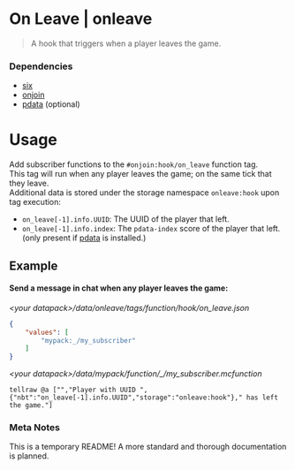 # On Leave | onleave
> A hook that triggers when a player leaves the game.
### Dependencies
- [six](https://github.com/sixslime/six)
- [onjoin](https://github.com/sixslime/onjoin)
- [pdata](https://github.com/sixslime/pdata) (optional)

# Usage
Add subscriber functions to the `#onjoin:hook/on_leave` function tag. \
This tag will run when any player leaves the game; on the same tick that they leave. \
Additional data is stored under the storage namespace `onleave:hook` upon tag execution:
- `on_leave[-1].info.UUID`: The UUID of the player that left.
- `on_leave[-1].info.index`: The `pdata-index` score of the player that left. (only present if [pdata](github.com/sixslime/onjoin) is installed.)
## Example
#### Send a message in chat when any player leaves the game:  
*\<your datapack\>/data/onleave/tags/function/hook/on_leave.json*
```json
{
    "values": [
        "mypack:_/my_subscriber"
    ]
}
```
*\<your datapack\>/data/mypack/function/\_/my\_subscriber.mcfunction*
```mcfunction
tellraw @a ["","Player with UUID ",{"nbt":"on_leave[-1].info.UUID","storage":"onleave:hook"}," has left the game."]
```
### Meta Notes
This is a temporary README! A more standard and thorough documentation is planned.
